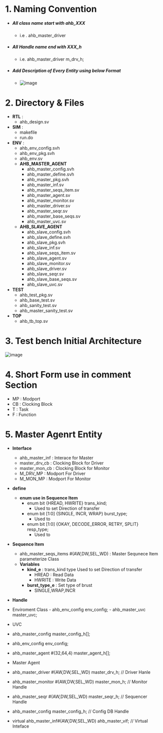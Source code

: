 # 1. Naming Convention
- ##### All class name start with ahb_XXX
  - i.e . ahb_master_driver
- ##### All Handle name end with XXX_h
  - i.e.  ahb_master_driver m_drv_h;
- ##### Add Description of Every Entity using below Format
    -  ![image](https://github.com/user-attachments/assets/9a605278-0e2a-403a-8239-83d53a9b191f)

# 2. Directory & Files
  - **RTL**    :
    - ahb_design.sv
  - **SIM**    :
    - makefile
    - run.do
  - **ENV**    :
    - ahb_env_config.svh
    - ahb_env_pkg.svh
    - ahb_env.sv
    - **AHB_MASTER_AGENT**
      - ahb_master_config.svh
      - ahb_master_define.svh
      - ahb_master_pkg.svh
      - ahb_master_inf.sv
      - ahb_master_seqs_item.sv
      - ahb_master_agent.sv
      - ahb_master_monitor.sv
      - ahb_master_driver.sv
      - ahb_master_seqr.sv
      - ahb_master_base_seqs.sv
      - ahb_master_uvc.sv
    - **AHB_SLAVE_AGENT**
      - ahb_slave_config.svh
      - ahb_slave_define.svh
      - ahb_slave_pkg.svh
      - ahb_slave_inf.sv
      - ahb_slave_seqs_item.sv
      - ahb_slave_agent.sv
      - ahb_slave_monitor.sv
      - ahb_slave_driver.sv
      - ahb_slave_seqr.sv
      - ahb_slave_base_seqs.sv
      - ahb_slave_uvc.sv
  - **TEST**
    - ahb_test_pkg.sv
    - ahb_base_test.sv
    - ahb_sanity_test.sv
    - ahb_master_sanity_test.sv
  - **TOP**
    - ahb_tb_top.sv
# 3. Test bench Initial Architecture   
  ![image](https://github.com/user-attachments/assets/fd46f4d6-2500-4783-8239-1e68d9a0ceab)    
# 4. Short Form use in comment Section
  - MP : Modport
  - CB : Clocking Block
  - T  : Task
  - F  : Function
# 5. Master Agenrt Entity
  - **Interface** 
    - ahb_master_inf : Interace for Master
    - master_drv_cb  : Clocking Block for Driver
    - master_mon_cb  : Clocking Block for Monitor
    - M_DRV_MP       : Modport For Driver
    - M_MON_MP       : Modport For Monitor

  - **define**
    - **enum use in Sequence Item**
      - enum bit {HREAD, HWRITE} trans_kind;
        - Used to set Direction of transfer  
      - enum bit [1:0] {SINGLE, INCR, WRAP} burst_type;
        - Used to 
      - enum bit [1:0] {OKAY, DECODE_ERROR, RETRY, SPLIT} resp_type;
        - Used to   
  - **Sequence Item**
    - ahb_master_seqs_items #(AW,DW,SEL_WD) : Master Sequnece Item parameterize Class
    - **Variables**
      - **kind_e** : trans_kind type Used to set Direction of transfer
        - HREAD  : Read Data
        - HWRITE : Write Data
      - **burst_type_e** : Set type of brust
        - SINGLE,WRAP,INCR
  -  **Handle**
  -  Enviroment Class
    -  ahb_env_config   env_config;
    -  ahb_master_uvc   master_uvc;
 -  UVC
   -   ahb_master_config master_config_h[];
   -   ahb_env_config env_config;
   -   ahb_master_agent #(32,64,4) master_agent_h[];
-  Master Agent
  -  ahb_master_driver    #(AW,DW,SEL_WD)  master_drv_h;     // Driver Hanle
  -  ahb_master_monitor   #(AW,DW,SEL_WD)  master_mon_h;     // Monitor Handle
  -  ahb_master_seqr      #(AW,DW,SEL_WD)  master_seqr_h;    // Sequencer Handle
  -  ahb_master_config                     master_config_h;  // Config DB Handle
  -  virtual ahb_master_inf#(AW,DW,SEL_WD) ahb_master_vif; // Virtual Inteface

    
